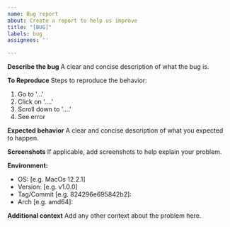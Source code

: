 ```yaml
---
name: Bug report
about: Create a report to help us improve
title: "[BUG]"
labels: bug
assignees: ''

---
```


**Describe the bug**
A clear and concise description of what the bug is.

**To Reproduce**
Steps to reproduce the behavior:
1. Go to '...'
2. Click on '....'
3. Scroll down to '....'
4. See error

**Expected behavior**
A clear and concise description of what you expected to happen.

**Screenshots**
If applicable, add screenshots to help explain your problem.

**Environment:**
 - OS: [e.g. MacOs 12.2.1]
 - Version: [e.g. v1.0.0]
 - Tag/Commit [e.g. 824296e695842b2]:
 - Arch [e.g. amd64]:

**Additional context**
Add any other context about the problem here.

